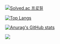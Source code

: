 [![Solved.ac
프로필](http://mazassumnida.wtf/api/v2/generate_badge?boj=mudrhs1997)](https://solved.ac/mudrhs1997) 

[![Top Langs](https://github-readme-stats.vercel.app/api/top-langs/?username=mudrhs1997&hide=javascript,css,html&layout=compact)](https://github.com/mudrhs1997/github-readme-stats)

[![Anurag's GitHub stats](https://github-readme-stats.vercel.app/api?username=mudrhs1997&show_icons=true)](https://github.com/mudrhs1997/github-readme-stats)


<img src="https://img.shields.io/badge/Swift-F05138?style=flat-square&logo=Swift&logoColor=white"/> 






<!--
**mudrhs1997/mudrhs1997** is a ✨ _special_ ✨ repository because its `README.md` (this file) appears on your GitHub profile.

Here are some ideas to get you started:

- 🔭 I’m currently working on ...
- 🌱 I’m currently learning ...
- 👯 I’m looking to collaborate on ...
- 🤔 I’m looking for help with ...
- 💬 Ask me about ...
- 📫 How to reach me: ...
- 😄 Pronouns: ...
- ⚡ Fun fact: ...
-->
